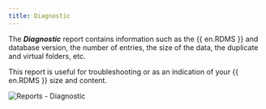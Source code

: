 ```yaml
---
title: Diagnostic
---
```

The ***Diagnostic*** report contains information such as the {{ en.RDMS }} and database version, the number of entries, the size of the data, the duplicate and virtual folders, etc.  

This report is useful for troubleshooting or as an indication of your {{ en.RDMS }} size and content.  

![Reports - Diagnostic](/img/en/server/ServerOp8135.png) 
